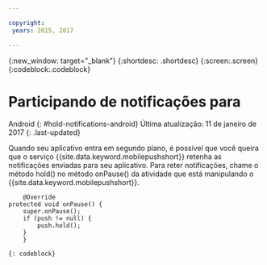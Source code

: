 ```yaml
---

copyright:
 years: 2015, 2017

---
```


{:new_window: target="_blank"}
{:shortdesc: .shortdesc}
{:screen:.screen}
{:codeblock:.codeblock}

# Participando de notificações para
Android
{: #hold-notifications-android}
Última atualização: 11 de janeiro de 2017
{: .last-updated}

Quando seu aplicativo entra em segundo plano, é possível que você queira que o serviço {{site.data.keyword.mobilepushshort}} retenha as notificações enviadas para seu aplicativo. Para reter notificações, chame o método hold() no método onPause() da atividade que está manipulando o {{site.data.keyword.mobilepushshort}}.

```
	@Override
protected void onPause() {
    super.onPause();
    if (push != null) {
        push.hold();
    }
	} 
```
	{: codeblock}
